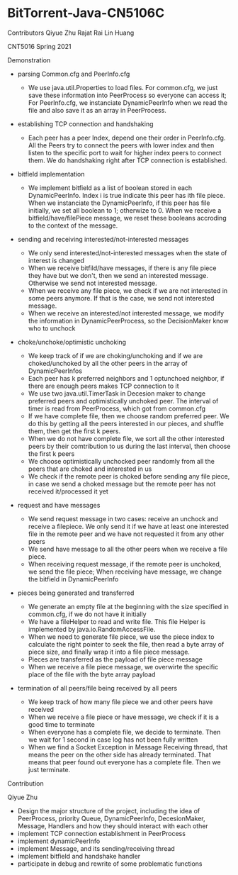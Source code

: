# BitTorrent-Java-CN5106C
Contributors
Qiyue Zhu
Rajat Rai
Lin Huang

CNT5016 Spring 2021

Demonstration

+ parsing Common.cfg and PeerInfo.cfg
  
  + We use java.util.Properties to load files. For common.cfg, we just save these information into PeerProcess so everyone can access it; For PeerInfo.cfg, we instanciate DynamicPeerInfo when we read the file and also save it as an array in PeerProcess.
+ establishing TCP connection and handshaking
  
  + Each peer has a peer Index, depend one their order in PeerInfo.cfg. All the Peers try to connect the peers with lower index and then listen to the specific port to wait for higher index peers to connect them. We do handshaking right after TCP connection is established.
+ bitfield implementation
  
  + We implement bitfield as a list of boolean stored in each DynamicPeerInfo. Index i is true indicate this peer has ith file piece. When we instanciate the DynamicPeerInfo, if this peer has file initially, we set all boolean to 1; otherwize to 0. When we receive a bitfield/have/filePiece message, we reset these booleans accroding to the context of the message.

+ sending and receiving interested/not-interested messages

  + We only send interested/not-interested messages when the state of interest is changed
  + When we receive bitfild/have messages, if there is any file piece they have but we don't, then we send an interested message. Otherwise we send not interested message.
  + When we receive any file piece, we check if we are not interested in some peers anymore. If that is the case, we send not interested message.
  + When we receive an interested/not interested message, we modify the information in DynamicPeerProcess, so the DecisionMaker know who to unchock

+ choke/unchoke/optimistic unchoking
  + We keep track of if we are choking/unchoking and if we are choked/unchoked by all the other peers in the array of DynamicPeerInfos
  + Each peer has k preferred neighbors and 1 optunchoed neighbor, if there are enough peers makes TCP connection to it
  + We use two java.util.TimerTask in Decesion maker to change preferred peers and optimistically unchoked peer. The interval of timer is read from PeerProcess, which got from common.cfg
  + If we have complete file, then we choose random preferred peer. We do this by getting all the peers interested in our pieces, and shuffle them, then get the first k peers.
  + When we do not have complete file, we sort all the other interested peers by their comtribution to us during the last interval, then choose the first k peers
  + We choose optimistically unchocked peer randomly from all the peers that are choked and interested in us
  + We check if the remote peer is choked before sending any file piece, in case we send a choked message but the remote peer has not received it/processed it yet

+ request and have messages
  + We send request message in two cases: receive an unchock and receive a filepiece. We only send it if we have at least one interested file in the remote peer and we have not requested it from any other peers
  +  We send have message to all the other peers when we receive a file piece.
  +  When receiving request message, if the remote peer is unchoked, we send the file piece; When receiving have message, we change the bitfield in DynamicPeerInfo
+ pieces being generated and transferred
  + We generate an empty file at the beginning with the size specified in common.cfg, if we do not have it initially
  + We have a fileHelper to read and write file. This file Helper is implemented by java.io.RandomAccessFile.
  + When we need to generate file piece, we use the piece index to calculate the right pointer to seek the file, then read a byte array of piece size, and finally wrap it into a file piece message.
  + Pieces are transferred as the payload of file piece message
  + When we receive a file piece message, we overwirte the specific place of the file with the byte array payload

+ termination of all peers/file being received by all peers
  + We keep track of how many file piece we and other peers have received
  + When we receive a file piece or have message, we check if it is a good time to terminate
  + When everyone has a complete file, we decide to terminate. Then we wait for 1 second in case log has not been fully written
  + When we find a Socket Exception in Message Receiving thread, that means the peer on the other side has already terminated. That means that peer found out everyone has a complete file. Then we just terminate.

Contribution

Qiyue Zhu
+ Design the major structure of the project, including the idea of PeerProcess, priority Queue, DynamicPeerInfo, DecesionMaker, Message, Handlers and how they should interact with each other
+ implement TCP connection establishment in PeerProcess
+ implement dynamicPeerInfo
+ implement Message, and its sending/receiving thread
+ implement bitfield and handshake handler
+ participate in debug and rewrite of some problematic functions

